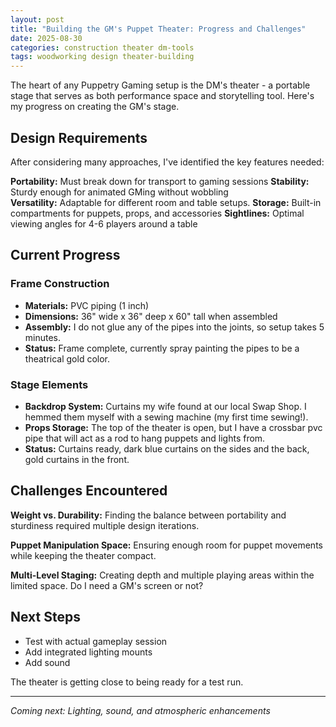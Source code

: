 ```yaml
---
layout: post
title: "Building the GM's Puppet Theater: Progress and Challenges"
date: 2025-08-30
categories: construction theater dm-tools
tags: woodworking design theater-building
---
```


The heart of any Puppetry Gaming setup is the DM's theater - a portable stage that serves as both performance space and storytelling tool. Here's my progress on creating the GM's stage.

## Design Requirements

After considering many approaches, I've identified the key features needed:

**Portability:** Must break down for transport to gaming sessions
**Stability:** Sturdy enough for animated GMing without wobbling  
**Versatility:** Adaptable for different room and table setups.
**Storage:** Built-in compartments for puppets, props, and accessories
**Sightlines:** Optimal viewing angles for 4-6 players around a table

## Current Progress

### Frame Construction
- **Materials:** PVC piping (1 inch)
- **Dimensions:** 36" wide x 36" deep x 60" tall when assembled
- **Assembly:** I do not glue any of the pipes into the joints, so setup takes 5 minutes.
- **Status:** Frame complete, currently spray painting the pipes to be a theatrical gold color.

### Stage Elements
- **Backdrop System:** Curtains my wife found at our local Swap Shop.  I hemmed them myself with a sewing machine (my first time sewing!).
- **Props Storage:** The top of the theater is open, but I have a crossbar pvc pipe that will act as a rod to hang puppets and lights from.
- **Status:** Curtains ready, dark blue curtains on the sides and the back, gold curtains in the front.

## Challenges Encountered

**Weight vs. Durability:** Finding the balance between portability and sturdiness required multiple design iterations.

**Puppet Manipulation Space:** Ensuring enough room for puppet movements while keeping the theater compact.

**Multi-Level Staging:** Creating depth and multiple playing areas within the limited space.  Do I need a GM's screen or not?


## Next Steps

- Test with actual gameplay session
- Add integrated lighting mounts
- Add sound

The theater is getting close to being ready for a test run.

---

*Coming next: Lighting, sound, and atmospheric enhancements*
